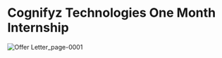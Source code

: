 # Cognifyz Technologies One Month Internship

![Offer Letter_page-0001](https://github.com/Saquibtechlotraining/Cognifyz_Technologies_Internship_Project/assets/91885135/4b4db1e4-e4d1-43f6-accf-aaef9a94741d)
